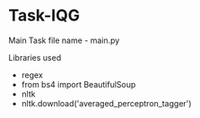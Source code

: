 # Task-IQG

Main Task file name - main.py

Libraries used
- regex
- from bs4 import BeautifulSoup
- nltk
- nltk.download('averaged_perceptron_tagger')
  
